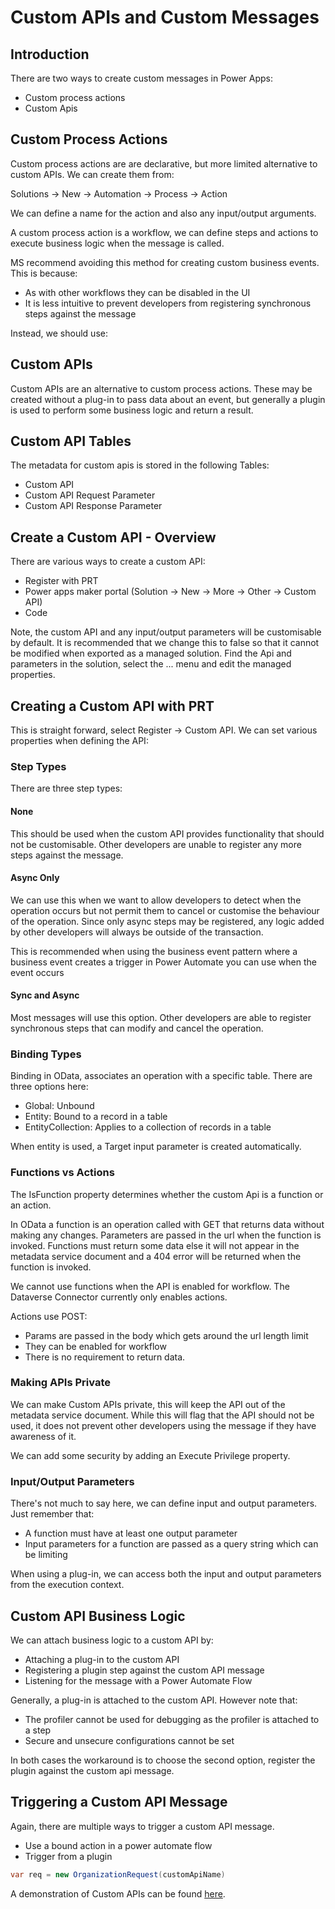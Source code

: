 
# Custom APIs and Custom Messages

## Introduction

There are two ways to create custom messages in Power Apps:

- Custom process actions
- Custom Apis

## Custom Process Actions

Custom process actions are are declarative, but more limited alternative to
custom APIs. We can create them from:

Solutions -> New -> Automation -> Process -> Action

We can define a name for the action and also any input/output arguments.

A custom process action is a workflow, we can define steps and actions to
execute business logic when the message is called.

MS recommend avoiding this method for creating custom business events. This is
because:

- As with other workflows they can be disabled in the UI
- It is less intuitive to prevent developers from registering synchronous steps
against the message

Instead, we should use:

## Custom APIs

Custom APIs are an alternative to custom process actions. These may be created
without a plug-in to pass data about an event, but generally a plugin is used to
perform some business logic and return a result.

## Custom API Tables

The metadata for custom apis is stored in the following Tables:

- Custom API
- Custom API Request Parameter
- Custom API Response Parameter

## Create a Custom API - Overview

There are various ways to create a custom API:

- Register with PRT
- Power apps maker portal (Solution -> New -> More -> Other -> Custom API)
- Code

Note, the custom API and any input/output parameters will be customisable by
default. It is recommended that we change this to false so that it cannot be
modified when exported as a managed solution. Find the Api and parameters in the
solution, select the ... menu and edit the managed properties.

## Creating a Custom API with PRT

This is straight forward, select Register -> Custom API. We can set various
properties when defining the API:

### Step Types

There are three step types:

#### None

This should be used when the custom API provides functionality that should not
be customisable. Other developers are unable to register any more steps against
the message.

#### Async Only

We can use this when we want to allow developers to detect when the operation
occurs but not permit them to cancel or customise the behaviour of the
operation. Since only async steps may be registered, any logic added by other
developers will always be outside of the transaction.

This is recommended when using the business event pattern where a business event
creates a trigger in Power Automate you can use when the event occurs

#### Sync and Async

Most messages will use this option. Other developers are able to register
synchronous steps that can modify and cancel the operation.

### Binding Types

Binding in OData, associates an operation with a specific table. There are three
options here:

- Global: Unbound
- Entity: Bound to a record in a table
- EntityCollection: Applies to a collection of records in a table

When entity is used, a Target input parameter is created automatically.

### Functions vs Actions

The IsFunction property determines whether the custom Api is a function or an
action.

In OData a function is an operation called with GET that returns data without
making any changes. Parameters are passed in the url when the function is
invoked. Functions must return some data else it will not appear in the metadata
service document and a 404 error will be returned when the function is invoked.

We cannot use functions when the API is enabled for workflow. The Dataverse
Connector currently only enables actions.

Actions use POST:

- Params are passed in the body which gets around the url length limit
- They can be enabled for workflow
- There is no requirement to return data.

### Making APIs Private

We can make Custom APIs private, this will keep the API out of the metadata
service document. While this will flag that the API should not be used, it does
not prevent other developers using the message if they have awareness of it.

We can add some security by adding an Execute Privilege property.

### Input/Output Parameters

There's not much to say here, we can define input and output parameters. Just
remember that:

- A function must have at least one output parameter
- Input parameters for a function are passed as a query string which can be
limiting

When using a plug-in, we can access both the input and output parameters from
the execution context.

## Custom API Business Logic

We can attach business logic to a custom API by:

- Attaching a plug-in to the custom API
- Registering a plugin step against the custom API message
- Listening for the message with a Power Automate Flow

Generally, a plug-in is attached to the custom API. However note that:

- The profiler cannot be used for debugging as the profiler is attached to a
step
- Secure and unsecure configurations cannot be set

In both cases the workaround is to choose the second option, register the plugin
against the custom api message.

## Triggering a Custom API Message

Again, there are multiple ways to trigger a custom API message.

- Use a bound action in a power automate flow
- Trigger from a plugin

```cs
var req = new OrganizationRequest(customApiName)
```

A demonstration of Custom APIs can be found [here](./demos/custom_api_demo.md).
